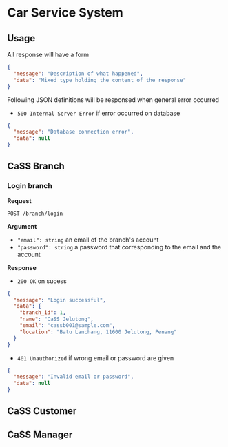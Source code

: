# Car Service System

## Usage

All response will have a form

```json
{
  "message": "Description of what happened",
  "data": "Mixed type holding the content of the response"
}
```

Following JSON definitions will be responsed when general error occurred

- `500 Internal Server Error` if error occurred on database

```json
{
  "message": "Database connection error",
  "data": null
}
```

## CaSS Branch

### Login branch

**Request**

`POST /branch/login`

**Argument**

- `"email": string` an email of the branch's account
- `"password": string` a password that corresponding to the email and the account

**Response**

- `200 OK` on sucess

```json
{
  "message": "Login successful",
  "data": {
    "branch_id": 1,
    "name": "CaSS Jelutong",
    "email": "cassb001@sample.com",
    "location": "Batu Lanchang, 11600 Jelutong, Penang"
  }
}
```

- `401 Unauthorized` if wrong email or password are given

```json
{
  "message": "Invalid email or password",
  "data": null
}
```

## CaSS Customer

## CaSS Manager
